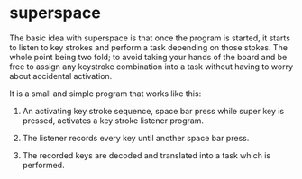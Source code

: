 # superspace
The basic idea with superspace is that once the program is started, it starts to listen to key strokes and perform a task depending on those stokes. The whole point being two fold; to avoid taking your hands of the board and be free to assign any keystroke combination into a task without having to worry about accidental activation.

It is a small and simple program that works like this:

1) An activating key stroke sequence, space bar press while super key is pressed, activates a key stroke listener program.

2) The listener records every key until another space bar press.

3) The recorded keys are decoded and translated into a task which is performed.
